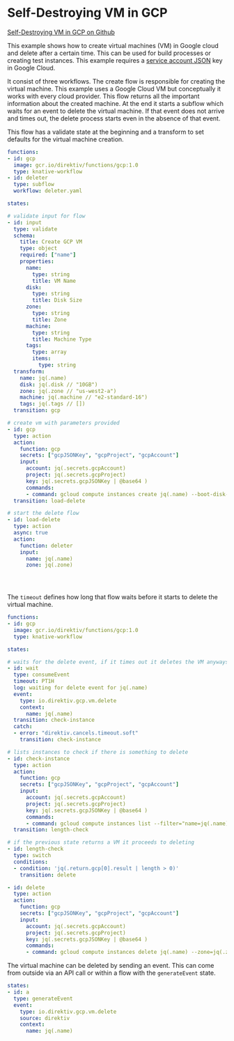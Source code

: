 # Self-Destroying VM in GCP 
 [Self-Destroying VM in GCP on Github](https://github.com/direktiv/direktiv-examples/tree/main/gcp-vm-destroy)

This example shows how to create virtual machines (VM) in Google cloud and delete after a certain time. This can be used for build processes or creating test instances. This example requires a [service account JSON](https://cloud.google.com/iam/docs/keys-create-delete) key in Google Cloud.

It consist of three workflows. The create flow is responsible for creating the virtual machine. This example uses a Google Cloud VM but conceptually it works with every cloud provider. This flow returns all the important information about the created machine. At the end it starts a subflow which waits for an event to delete the virtual machine. If that event does not arrive and times out, the delete process starts even in the absence of that event. 

This flow has a validate state at the beginning and a transform to set defaults for the virtual machine creation.


```yaml title="Create VM Flow"
functions:
- id: gcp
  image: gcr.io/direktiv/functions/gcp:1.0
  type: knative-workflow
- id: deleter 
  type: subflow
  workflow: deleter.yaml

states:

# validate input for flow
- id: input
  type: validate
  schema:
    title: Create GCP VM
    type: object
    required: ["name"]
    properties:
      name:
        type: string
        title: VM Name
      disk:
        type: string
        title: Disk Size
      zone:
        type: string
        title: Zone
      machine:
        type: string
        title: Machine Type
      tags:
        type: array
        items:
          type: string
  transform:
    name: jq(.name)
    disk: jq(.disk // "10GB")
    zone: jq(.zone // "us-west2-a")
    machine: jq(.machine // "e2-standard-16")
    tags: jq(.tags // [])
  transition: gcp

# create vm with parameters provided
- id: gcp
  type: action
  action:
    function: gcp
    secrets: ["gcpJSONKey", "gcpProject", "gcpAccount"]
    input: 
      account: jq(.secrets.gcpAccount)
      project: jq(.secrets.gcpProject)
      key: jq(.secrets.gcpJSONKey | @base64 )
      commands:
      - command: gcloud compute instances create jq(.name) --boot-disk-size jq(.disk) --zone jq(.zone) --machine-type jq(.machine) jq(if .tags then "--tags " + (.tags | join(",")) end) --format=json
  transition: load-delete

# start the delete flow
- id: load-delete
  type: action
  async: true
  action:
    function: deleter
    input:
      name: jq(.name)
      zone: jq(.zone)
  




```


The `timeout` defines how long that flow waits before it starts to delete the virtual machine. 


```yaml title="Delete Flow"
functions:
- id: gcp
  image: gcr.io/direktiv/functions/gcp:1.0
  type: knative-workflow

states:

# waits for the delete event, if it times out it deletes the VM anyways
- id: wait
  type: consumeEvent
  timeout: PT1H
  log: waiting for delete event for jq(.name)
  event:
    type: io.direktiv.gcp.vm.delete 
    context:
      name: jq(.name)
  transition: check-instance
  catch:
  - error: "direktiv.cancels.timeout.soft"
    transition: check-instance

# lists instances to check if there is something to delete
- id: check-instance
  type: action
  action:
    function: gcp
    secrets: ["gcpJSONKey", "gcpProject", "gcpAccount"]
    input: 
      account: jq(.secrets.gcpAccount)
      project: jq(.secrets.gcpProject)
      key: jq(.secrets.gcpJSONKey | @base64 )
      commands:
      - command: gcloud compute instances list --filter="name=jq(.name)" --format json
  transition: length-check

# if the previous state returns a VM it proceeds to deleting
- id: length-check
  type: switch
  conditions:
  - condition: 'jq(.return.gcp[0].result | length > 0)'
    transition: delete

- id: delete
  type: action
  action:
    function: gcp
    secrets: ["gcpJSONKey", "gcpProject", "gcpAccount"]
    input: 
      account: jq(.secrets.gcpAccount)
      project: jq(.secrets.gcpProject)
      key: jq(.secrets.gcpJSONKey | @base64 )
      commands:
      - command: gcloud compute instances delete jq(.name) --zone=jq(.zone) -q

```


The virtual machine can be deleted by sending an event. This can come from outside via an API call or within a flow with the `generateEvent` state.


```yaml title="Trigger Event Example"
states:
- id: a
  type: generateEvent
  event:
    type: io.direktiv.gcp.vm.delete
    source: direktiv
    context:
      name: jq(.name)

```
